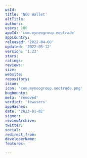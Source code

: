 ```yaml
---
wsId: 
title: 'NEO Wallet'
altTitle: 
authors: 
users: 100
appId: 'com.myneogroup.neotrade'
appCountry: 
released: '2022-04-08'
updated: '2022-05-12'
version: '1.23'
stars: 
ratings: 
reviews: 
size: 
website: 
repository: 
issue: 
icon: 'com.myneogroup.neotrade.png'
bugbounty: 
meta: 'removed'
verdict: 'fewusers'
appHashes: 
date: '2023-01-02'
signer: 
reviewArchive: 
twitter: 
social: 
redirect_from: 
developerName: 
features: 

---
```



